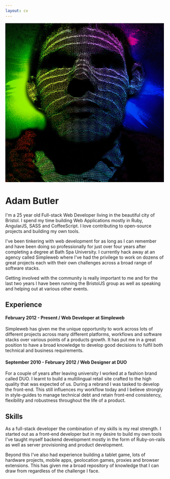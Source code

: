 ```yaml
---
layout: cv
---
```


<div class="text--centered">
  <img class="avatar" src="/assets/avatar.jpg">
  <h1 class="tight">Adam Butler</h1>
</div>

I'm a 25 year old Full-stack Web Developer living in the beautiful city of Bristol. I spend my time
building Web Applications mostly in Ruby, AngularJS, SASS and CoffeeScript. I love contributing to
open-source projects and building my own tools.

I've been tinkering with web development for as long as I can remember and have been doing so
professionally for just over four years after completing a degree at Bath Spa University. I currently
hack away at an agency called Simpleweb where I've had the privilege to work on dozens of great
projects each with their own challenges across a broad range of software stacks.

Getting involved with the community is really important to me and for the last two years I have been
running the BristolJS group as well as speaking and helping out at various other events.

## Experience

#### February 2012 - Present / Web Developer at Simpleweb

Simpleweb has given me the unique opportunity to work across lots of different projects across many
different platforms, workflows and software stacks over various points of a products growth. It has put me
in a great position to have a broad knowledge to develop good decisions to fulfil both technical and
business requirements.

#### September 2010 - February 2012 / Web Designer at DUO

For a couple of years after leaving university I worked at a fashion brand called DUO. I learnt to
build a multilingual retail site crafted to the high quality that was expected of us. During a
rebrand I was tasked to develop the front-end. This still influences my workflow today and I believe
strongly in style-guides to manage technical debt and retain front-end consistency, flexibility and
robustness throughout the life of a product.


## Skills

As a full-stack developer the combination of my skills is my real strength. I started out as a front-end
developer but in my desire to build my own tools I've taught myself backend development mostly in the
form of Ruby-on-rails as well as server provisioning and product development.

Beyond this I've also had experience building a tablet game, lots of hardware projects, mobile apps, geolocation games,
proxies and browser extensions. This has given me a broad repository of knowledge that I can draw from regardless
of the challenge I face.
